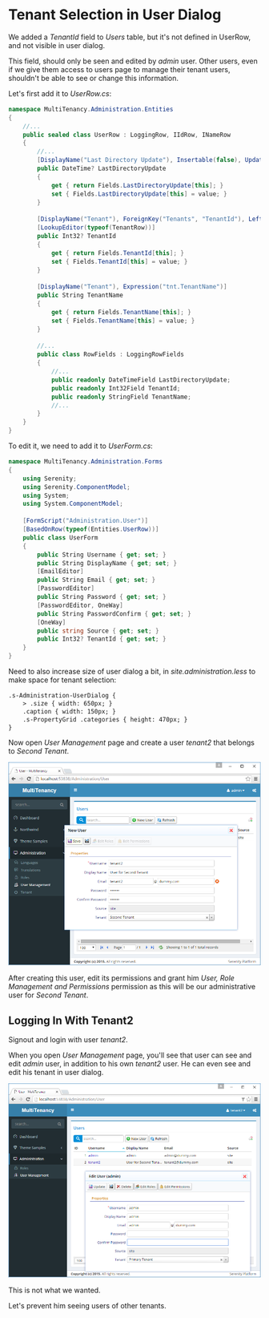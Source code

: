 # Tenant Selection in User Dialog

We added a *TenantId* field to *Users* table, but it's not defined in UserRow, and not visible in user dialog.

This field, should only be seen and edited by *admin* user. Other users, even if we give them access to users page to manage their tenant users, shouldn't be able to see or change this information.

Let's first add it to *UserRow.cs*:

```cs
namespace MultiTenancy.Administration.Entities
{
    //...
    public sealed class UserRow : LoggingRow, IIdRow, INameRow
    {
        //...
        [DisplayName("Last Directory Update"), Insertable(false), Updatable(false)]
        public DateTime? LastDirectoryUpdate
        {
            get { return Fields.LastDirectoryUpdate[this]; }
            set { Fields.LastDirectoryUpdate[this] = value; }
        }

        [DisplayName("Tenant"), ForeignKey("Tenants", "TenantId"), LeftJoin("tnt")]
        [LookupEditor(typeof(TenantRow))]
        public Int32? TenantId
        {
            get { return Fields.TenantId[this]; }
            set { Fields.TenantId[this] = value; }
        }

        [DisplayName("Tenant"), Expression("tnt.TenantName")]
        public String TenantName
        {
            get { return Fields.TenantName[this]; }
            set { Fields.TenantName[this] = value; }
        }

        //...
        public class RowFields : LoggingRowFields
        {
            //...
            public readonly DateTimeField LastDirectoryUpdate;
            public readonly Int32Field TenantId;
            public readonly StringField TenantName;
            //...
        }
    }
}

```

To edit it, we need to add it to *UserForm.cs*:

```cs
namespace MultiTenancy.Administration.Forms
{
    using Serenity;
    using Serenity.ComponentModel;
    using System;
    using System.ComponentModel;

    [FormScript("Administration.User")]
    [BasedOnRow(typeof(Entities.UserRow))]
    public class UserForm
    {
        public String Username { get; set; }
        public String DisplayName { get; set; }
        [EmailEditor]
        public String Email { get; set; }
        [PasswordEditor]
        public String Password { get; set; }
        [PasswordEditor, OneWay]
        public String PasswordConfirm { get; set; }
        [OneWay]
        public string Source { get; set; }
        public Int32? TenantId { get; set; }
    }
}
```

Need to also increase size of user dialog a bit, in *site.administration.less* to make space for tenant selection:

```less
.s-Administration-UserDialog {
    > .size { width: 650px; }
    .caption { width: 150px; }
    .s-PropertyGrid .categories { height: 470px; }
}
```

Now open *User Management* page and create a user *tenant2* that belongs to *Second Tenant*.

![Tenant2 User](img/create_tenant2_user.png)

After creating this user, edit its permissions and grant him *User, Role Management and Permissions* permission as this will be our administrative user for *Second Tenant*.

## Logging In With Tenant2

Signout and login with user *tenant2*.

When you open *User Management* page, you'll see that user can see and edit *admin* user, in addition to his own *tenant2* user. He can even see and edit his tenant in user dialog.

![Tenant2 Logged In](img/tenant2_logged_in.png)

This is not what we wanted.

Let's prevent him seeing users of other tenants.
